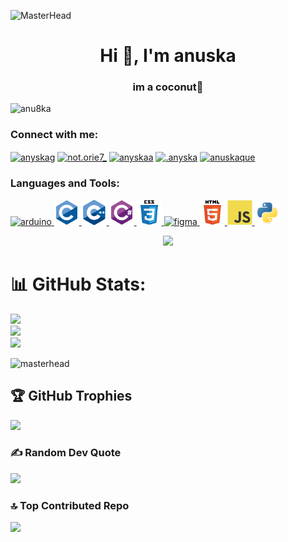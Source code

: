 ![MasterHead](https://i.pinimg.com/originals/20/73/5c/20735c0ebd969fbce59a88712863da7f.gif)


<h1 align="center">Hi 👋, I'm anuska</h1>
<h3 align="center">im a coconut🥥</h3>

<p align="left"> <img src="https://komarev.com/ghpvc/?username=anu8ka&label=Profile%20views&color=0e75b6&style=flat" alt="anu8ka" /> </p>



<h3 align="left">Connect with me:</h3>
<p align="left">
<a href="https://twitter.com/anyskag" target="blank"><img align="center" src="https://raw.githubusercontent.com/rahuldkjain/github-profile-readme-generator/master/src/images/icons/Social/twitter.svg" alt="anyskag" height="30" width="40" /></a>
<a href="https://instagram.com/not.orie7_" target="blank"><img align="center" src="https://raw.githubusercontent.com/rahuldkjain/github-profile-readme-generator/master/src/images/icons/Social/instagram.svg" alt="not.orie7_" height="30" width="40" /></a>
<a href="https://www.youtube.com/c/anyskaa" target="blank"><img align="center" src="https://raw.githubusercontent.com/rahuldkjain/github-profile-readme-generator/master/src/images/icons/Social/youtube.svg" alt="anyskaa" height="30" width="40" /></a>
<a href="https://discord.gg/.anyska" target="blank"><img align="center" src="https://raw.githubusercontent.com/rahuldkjain/github-profile-readme-generator/master/src/images/icons/Social/discord.svg" alt=".anyska" height="30" width="40" /></a>
<a href="https://www.reddit.com/u/anuskaque/s/2ZuEMPc8sB" target="blank"><img align="center" src="https://raw.githubusercontent.com/rahuldkjain/github-profile-readme-generator/master/src/images/icons/Social/reddit.svg" alt="anuskaque" height="30" width="40" /></a>

</p>

<h3 align="left">Languages and Tools:</h3>
<p align="left"> <a href="https://www.arduino.cc/" target="_blank" rel="noreferrer"> <img src="https://cdn.worldvectorlogo.com/logos/arduino-1.svg" alt="arduino" width="40" height="40"/> </a> <a href="https://www.cprogramming.com/" target="_blank" rel="noreferrer"> <img src="https://raw.githubusercontent.com/devicons/devicon/master/icons/c/c-original.svg" alt="c" width="40" height="40"/> </a> <a href="https://www.w3schools.com/cpp/" target="_blank" rel="noreferrer"> <img src="https://raw.githubusercontent.com/devicons/devicon/master/icons/cplusplus/cplusplus-original.svg" alt="cplusplus" width="40" height="40"/> </a> <a href="https://www.w3schools.com/cs/" target="_blank" rel="noreferrer"> <img src="https://raw.githubusercontent.com/devicons/devicon/master/icons/csharp/csharp-original.svg" alt="csharp" width="40" height="40"/> </a> <a href="https://www.w3schools.com/css/" target="_blank" rel="noreferrer"> <img src="https://raw.githubusercontent.com/devicons/devicon/master/icons/css3/css3-original-wordmark.svg" alt="css3" width="40" height="40"/> </a> <a href="https://www.figma.com/" target="_blank" rel="noreferrer"> <img src="https://www.vectorlogo.zone/logos/figma/figma-icon.svg" alt="figma" width="40" height="40"/> </a> <a href="https://www.w3.org/html/" target="_blank" rel="noreferrer"> <img src="https://raw.githubusercontent.com/devicons/devicon/master/icons/html5/html5-original-wordmark.svg" alt="html5" width="40" height="40"/> </a> <a href="https://developer.mozilla.org/en-US/docs/Web/JavaScript" target="_blank" rel="noreferrer"> <img src="https://raw.githubusercontent.com/devicons/devicon/master/icons/javascript/javascript-original.svg" alt="javascript" width="40" height="40"/> </a> <a href="https://www.python.org" target="_blank" rel="noreferrer"> <img src="https://raw.githubusercontent.com/devicons/devicon/master/icons/python/python-original.svg" alt="python" width="40" height="40"/> </a> </p>


<p align="center"><img src="https://i.imgur.com/A6bWGFl.gif"/>


# 📊 GitHub Stats:
![](https://github-readme-stats.vercel.app/api?username=anyskaa&theme=github_dark_dimmed&hide_border=false&include_all_commits=false&count_private=false)<br/>
![](https://github-readme-streak-stats.herokuapp.com/?user=anyskaa&theme=github_dark_dimmed&hide_border=false)<br/>
![](https://github-readme-stats.vercel.app/api/top-langs/?username=anyskaa&theme=github_dark_dimmed&hide_border=false&include_all_commits=false&count_private=false&layout=compact)

![masterhead](https://i.pinimg.com/originals/08/66/7b/08667b62bab3372c03b39f21019d12e9.gif)

## 🏆 GitHub Trophies
![](https://github-profile-trophy.vercel.app/?username=anyskaa&theme=github_dark_dimmed&no-frame=false&no-bg=true&margin-w=4)


### ✍️ Random Dev Quote
![](https://quotes-github-readme.vercel.app/api?type=horizontal&theme=radical)

### 🔝 Top Contributed Repo
![](https://github-contributor-stats.vercel.app/api?username=anyskaa&limit=5&theme=dark&combine_all_yearly_contributions=true)



<!-- Proudly created with GPRM ( https://gprm.itsvg.in ) -->
